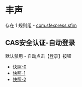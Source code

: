 # 丰声

存在 1 规则组 - [com.sfexpress.sfim](/src/apps/com.sfexpress.sfim.ts)

## CAS安全认证-自动登录

默认禁用 - 自动点击【登录】按钮

- [快照-0](https://i.gkd.li/import/12745239)
- [快照-1](https://i.gkd.li/import/12745240)
- [快照-2](https://i.gkd.li/import/12745241)
